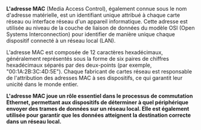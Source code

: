 **L'adresse MAC** (Media Access Control), également connue sous le nom d'adresse matérielle, est un identifiant unique attribué à chaque carte réseau ou interface réseau d'un appareil informatique. Cette adresse est utilisée au niveau de la couche de liaison de données du modèle OSI (Open Systems Interconnection) pour identifier de manière unique chaque dispositif connecté à un réseau local (LAN).

L'adresse MAC est composée de 12 caractères hexadécimaux, généralement représentés sous la forme de six paires de chiffres hexadécimaux séparés par des deux-points (par exemple, "00:1A:2B:3C:4D:5E"). Chaque fabricant de cartes réseau est responsable de l'attribution des adresses MAC à ses dispositifs, ce qui garantit leur unicité dans le monde entier.

**L'adresse MAC joue un rôle essentiel dans le processus de commutation Ethernet, permettant aux dispositifs de déterminer à quel périphérique envoyer des trames de données sur un réseau local. Elle est également utilisée pour garantir que les données atteignent la destination correcte dans un réseau local.**
